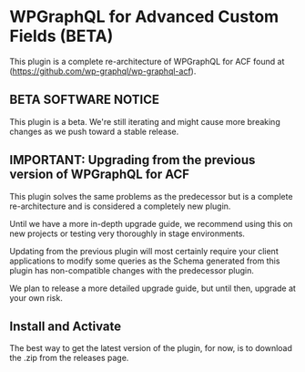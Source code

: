 # WPGraphQL for Advanced Custom Fields (BETA)

This plugin is a complete re-architecture of WPGraphQL for ACF found at (https://github.com/wp-graphql/wp-graphql-acf).

## BETA SOFTWARE NOTICE

This plugin is a beta. We're still iterating and might cause more breaking changes as we push toward a stable release.

## IMPORTANT: Upgrading from the previous version of WPGraphQL for ACF

This plugin solves the same problems as the predecessor but is a complete re-architecture and is considered a completely new plugin.

Until we have a more in-depth upgrade guide, we recommend using this on new projects or testing very thoroughly in stage environments.

Updating from the previous plugin will most certainly require your client applications to modify some queries as the Schema generated from this plugin has non-compatible changes with the predecessor plugin.

We plan to release a more detailed upgrade guide, but until then, upgrade at your own risk.

## Install and Activate

The best way to get the latest version of the plugin, for now, is to download the .zip from the releases page.
